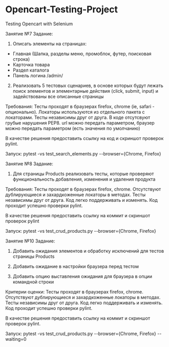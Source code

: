 # Opencart-Testing-Project
Testing Opencart with Selenium

Занятие №7
Задание:
1. Описать элементы на страницах:
- Главная (Шапка, разделы меню, промоблок, футер, поисковая строка)
- Карточка товара
- Раздел каталога
- Панель логина /admin/

2. Реализовать 5 тестовых сценариев, в основе которых будут лежать поиск элементов и элементарные действия
(click, submit, input) и задействованы все описанные страницы

Требования:
Тесты проходят в браузерах firefox, chrome (ie, safari - опционально).
Локаторы используются из отдельного пакета с локаторами.
Тесты независимы друг от друга.
В коде отсутсвуют грубые нарушения PEP8.
url можно передать параметром, браузер можно передать параметром (есть значения по умолчанию)

В качестве решения предоставить ссылку на код и скриншот проверок pylint.

Запуск: pytest -vs test_search_elements.py --browser={Chrome, Firefox}


Занятие №8
Задание:
1. Для страницы Products реализовать тесты, которые проверяют функциональность добавления, изменения и удаления продукта

Требования:
Тесты проходят в браузерах firefox, chrome.
Отсутствуют дублирующиеся и захардкоженные локаторы в методах.
Тесты независимы друг от друга.
Код легко поддерживать и изменять.
Код проходит успешно проверки pylint.

В качестве решения предоставить ссылку на коммит и скриншот проверок pylint

Запуск: pytest -vs test_crud_products.py --browser={Chrome, Firefox}


Занятие №10
Задание:
1. Добавить ожидания элементов и обработку исключений для тестов страницы Products

2. Добавить ожидание в настройки браузера перед тестом

3. Добавить опцию выставления ожидания для браузера в опции командной строки

Критерии оценки: Тесты проходят в браузерах firefox, chrome.
Отсутствуют дублирующиеся и захардкоженные локаторы в методах.
Тесты независимы друг от друга.
Код легко поддерживать и изменять.
Код проходит успешно проверки pylint.

В качестве решения предоставить ссылку на коммит и скриншот проверок pylint.

Запуск: pytest -vs test_crud_products.py --browser={Chrome, Firefox} --waiting=0